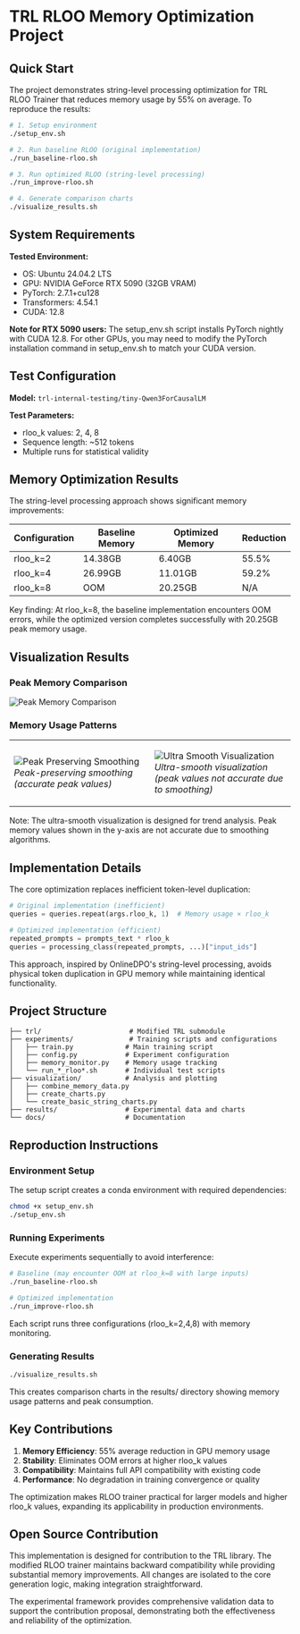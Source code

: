 # TRL RLOO Memory Optimization Project

## Quick Start

The project demonstrates string-level processing optimization for TRL RLOO Trainer that reduces memory usage by 55% on average. To reproduce the results:

```bash
# 1. Setup environment
./setup_env.sh

# 2. Run baseline RLOO (original implementation)
./run_baseline-rloo.sh

# 3. Run optimized RLOO (string-level processing)
./run_improve-rloo.sh

# 4. Generate comparison charts
./visualize_results.sh
```

## System Requirements

**Tested Environment:**
- OS: Ubuntu 24.04.2 LTS
- GPU: NVIDIA GeForce RTX 5090 (32GB VRAM)
- PyTorch: 2.7.1+cu128
- Transformers: 4.54.1
- CUDA: 12.8

**Note for RTX 5090 users:** The setup_env.sh script installs PyTorch nightly with CUDA 12.8. For other GPUs, you may need to modify the PyTorch installation command in setup_env.sh to match your CUDA version.

## Test Configuration

**Model:** `trl-internal-testing/tiny-Qwen3ForCausalLM`

**Test Parameters:**
- rloo_k values: 2, 4, 8
- Sequence length: ~512 tokens
- Multiple runs for statistical validity

## Memory Optimization Results

The string-level processing approach shows significant memory improvements:

| Configuration | Baseline Memory | Optimized Memory | Reduction |
|---------------|----------------|------------------|-----------|
| rloo_k=2 | 14.38GB | 6.40GB | 55.5% |
| rloo_k=4 | 26.99GB | 11.01GB | 59.2% |
| rloo_k=8 | OOM  | 20.25GB | N/A |

Key finding: At rloo_k=8, the baseline implementation encounters OOM errors, while the optimized version completes successfully with 20.25GB peak memory usage.

## Visualization Results

### Peak Memory Comparison
![Peak Memory Comparison](results/peak_memory_comparison.png)

### Memory Usage Patterns
<table>
<tr>
<td width="50%">

![Peak Preserving Smoothing](results/rloo_individual_peak_preserving.png)
*Peak-preserving smoothing (accurate peak values)*

</td>
<td width="50%">

![Ultra Smooth Visualization](results/rloo_individual_ultra_smooth.png)
*Ultra-smooth visualization (peak values not accurate due to smoothing)*

</td>
</tr>
</table>

Note: The ultra-smooth visualization is designed for trend analysis. Peak memory values shown in the y-axis are not accurate due to smoothing algorithms.

## Implementation Details

The core optimization replaces inefficient token-level duplication:

```python
# Original implementation (inefficient)
queries = queries.repeat(args.rloo_k, 1)  # Memory usage × rloo_k

# Optimized implementation (efficient)
repeated_prompts = prompts_text * rloo_k
queries = processing_class(repeated_prompts, ...)["input_ids"]
```

This approach, inspired by OnlineDPO's string-level processing, avoids physical token duplication in GPU memory while maintaining identical functionality.

## Project Structure

```
├── trl/                      # Modified TRL submodule
├── experiments/              # Training scripts and configurations
│   ├── train.py             # Main training script
│   ├── config.py            # Experiment configuration
│   ├── memory_monitor.py    # Memory usage tracking
│   └── run_*_rloo*.sh       # Individual test scripts
├── visualization/           # Analysis and plotting
│   ├── combine_memory_data.py
│   ├── create_charts.py
│   └── create_basic_string_charts.py
├── results/                 # Experimental data and charts
└── docs/                    # Documentation
```

## Reproduction Instructions

### Environment Setup
The setup script creates a conda environment with required dependencies:
```bash
chmod +x setup_env.sh
./setup_env.sh
```

### Running Experiments
Execute experiments sequentially to avoid interference:
```bash
# Baseline (may encounter OOM at rloo_k=8 with large inputs)
./run_baseline-rloo.sh

# Optimized implementation
./run_improve-rloo.sh
```

Each script runs three configurations (rloo_k=2,4,8) with memory monitoring.

### Generating Results
```bash
./visualize_results.sh
```

This creates comparison charts in the results/ directory showing memory usage patterns and peak consumption.

## Key Contributions

1. **Memory Efficiency**: 55% average reduction in GPU memory usage
2. **Stability**: Eliminates OOM errors at higher rloo_k values
3. **Compatibility**: Maintains full API compatibility with existing code
4. **Performance**: No degradation in training convergence or quality

The optimization makes RLOO trainer practical for larger models and higher rloo_k values, expanding its applicability in production environments.

## Open Source Contribution

This implementation is designed for contribution to the TRL library. The modified RLOO trainer maintains backward compatibility while providing substantial memory improvements. All changes are isolated to the core generation logic, making integration straightforward.

The experimental framework provides comprehensive validation data to support the contribution proposal, demonstrating both the effectiveness and reliability of the optimization.